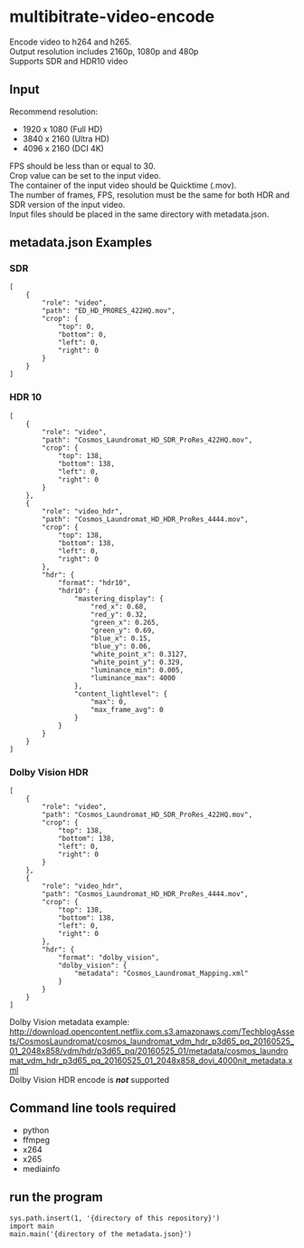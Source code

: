 # multibitrate-video-encode
Encode video to h264 and h265.\
Output resolution includes 2160p, 1080p and 480p\
Supports SDR and HDR10 video

## Input
Recommend resolution:
 - 1920 x 1080 (Full HD)
 - 3840 x 2160 (Ultra HD)
 - 4096 x 2160 (DCI 4K)

FPS should be less than or equal to 30.\
Crop value can be set to the input video.\
The container of the input video should be Quicktime (.mov).\
The number of frames, FPS, resolution must be the same for both HDR and SDR version of the input video.\
Input files should be placed in the same directory with metadata.json.


## metadata.json Examples
### SDR
``````
[
	{
		"role": "video",
		"path": "ED_HD_PRORES_422HQ.mov",
		"crop": {
			"top": 0,
			"bottom": 0,
			"left": 0,
			"right": 0
		}
	}
]
``````
### HDR 10
``````
[
	{
		"role": "video",
		"path": "Cosmos_Laundromat_HD_SDR_ProRes_422HQ.mov",
		"crop": {
			"top": 138,
			"bottom": 138,
			"left": 0,
			"right": 0
		}
	},
	{
		"role": "video_hdr",
		"path": "Cosmos_Laundromat_HD_HDR_ProRes_4444.mov",
		"crop": {
			"top": 138,
			"bottom": 138,
			"left": 0,
			"right": 0
		},
		"hdr": {
			"format": "hdr10",
			"hdr10": {
				"mastering_display": {
					"red_x": 0.68,
					"red_y": 0.32,
					"green_x": 0.265,
					"green_y": 0.69,
					"blue_x": 0.15,
					"blue_y": 0.06,
					"white_point_x": 0.3127,
					"white_point_y": 0.329,
					"luminance_min": 0.005,
					"luminance_max": 4000
				},
				"content_lightlevel": {
					"max": 0,
					"max_frame_avg": 0
				}
			}
		}
	}
]
``````
### Dolby Vision HDR
``````
[
	{
		"role": "video",
		"path": "Cosmos_Laundromat_HD_SDR_ProRes_422HQ.mov",
		"crop": {
			"top": 138,
			"bottom": 138,
			"left": 0,
			"right": 0
		}
	},
	{
		"role": "video_hdr",
		"path": "Cosmos_Laundromat_HD_HDR_ProRes_4444.mov",
		"crop": {
			"top": 138,
			"bottom": 138,
			"left": 0,
			"right": 0
		},
		"hdr": {
			"format": "dolby_vision",
			"dolby_vision": {
				"metadata": "Cosmos_Laundromat_Mapping.xml"
			}
		}
	}
]
``````
Dolby Vision metadata example: http://download.opencontent.netflix.com.s3.amazonaws.com/TechblogAssets/CosmosLaundromat/cosmos_laundromat_vdm_hdr_p3d65_pq_20160525_01_2048x858/vdm/hdr/p3d65_pq/20160525_01/metadata/cosmos_laundromat_vdm_hdr_p3d65_pq_20160525_01_2048x858_dovi_4000nit_metadata.xml \
Dolby Vision HDR encode is **_not_** supported

## Command line tools required
- python
- ffmpeg
- x264
- x265
- mediainfo

## run the program
``````
sys.path.insert(1, '{directory of this repository}')
import main
main.main('{directory of the metadata.json}')
``````
